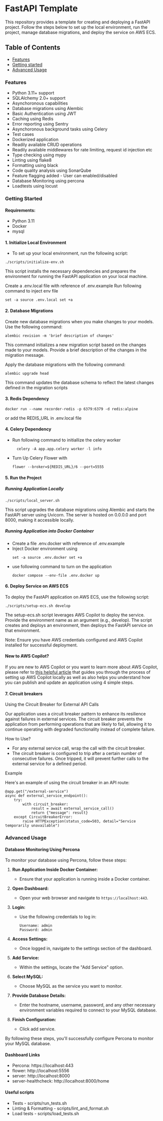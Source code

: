 # FastAPI Template

This repository provides a template for creating and deploying a FastAPI project. Follow the steps below to set up the local environment, run the project, manage database migrations, and deploy the service on AWS ECS.

## Table of Contents

- [Features](#features)
- [Getting started](#getting-started)
- [Advanced Usage](#advanced-usage)

### Features

- Python 3.11+ support
- SQLAlchemy 2.0+ support
- Asynchoronous capabilities
- Database migrations using Alembic
- Basic Authentication using JWT
- Caching using Redis
- Error reporting using Sentry
- Asynchoronous background tasks using Celery
- Test cases
- Dockerized application
- Readily available CRUD operations
- Readily available middlewares for rate limiting, request id injection etc
- Type checking using mypy
- Linting using flake8
- Formatting using black
- Code quality analysis using SonarQube
- Feature flagging added - User can enabled/disabled
- Database Monitoring using percona
- Loadtests using locust

### Getting Started

#### Requirements:
- Python 3.11
- Docker
- mysql

#### 1. Initialize Local Environment

- To set up your local environment, run the following script:

```
./scripts/initialize-env.sh
```

This script installs the necessary dependencies and prepares the environment for running the FastAPI application on your local machine.

Create a .env.local file with reference of .env.example
  Run following command to inject env file
  ```shell
  set -a source .env.local set +a
  ```

#### 2. Database Migrations
Create new database migrations when you make changes to your models. Use the following command:
```
alembic revision -m 'brief description of changes'
```

This command initializes a new migration script based on the changes made to your models. Provide a brief description of the changes in the migration message.

Apply the database migrations with the following command:
```
alembic upgrade head
```
This command updates the database schema to reflect the latest changes defined in the migration scripts

#### 3. Redis Dependency
```
docker run --name recorder-redis -p 6379:6379 -d redis:alpine
```
or add the REDIS_URL in .env.local file


#### 4. Celery Dependency
- Run following command to initiallize the celery worker
  ```shell
    celery -A app.app.celery worker -l info
  ```
- Turn Up Celery Flower with
  ```shell
  flower --broker=${REDIS_URL}/6 --port=5555
  ```

#### 5. Run the Project

##### Running Application Locally

```
./scripts/local_server.sh
```

This script upgrades the database migrations using Alembic and starts the FastAPI server using Uvicorn. The server is hosted on 0.0.0.0 and port 8000, making it accessible locally.

##### Running Application into Docker Container

- Create a file .env.docker with reference of .env.example
- Inject Docker environment using
  ```shell
  set -a source .env.docker set +a
- use following command to turn on the application
  ```shell
  docker compose --env-file .env.docker up
  ```


#### 6. Deploy Service on AWS ECS
To deploy the FastAPI application on AWS ECS, use the following script:

```
./scripts/setup-ecs.sh develop
```

The setup-ecs.sh script leverages AWS Copilot to deploy the service. Provide the environment name as an argument (e.g., develop). The script creates and deploys an environment, then deploys the FastAPI service on that environment.

Note: Ensure you have AWS credentials configured and AWS Copilot installed for successful deployment.

#### New to AWS Copilot?
If you are new to AWS Copilot or you want to learn more about AWS Copilot, please refer to [this helpful article](https://www.wednesday.is/writing-tutorials/how-to-use-copilot-to-deploy-projects-on-ecs) that guides you through the process of setting up AWS Copilot locally as well as also helps you understand how you can publish and update an application using 4 simple steps.


#### 7. Circuit breakers

Using the Circuit Breaker for External API Calls

Our application uses a circuit breaker pattern to enhance its resilience against failures in external services. The circuit breaker prevents the application from performing operations that are likely to fail, allowing it to continue operating with degraded functionality instead of complete failure.

How to Use?
- For any external service call, wrap the call with the circuit breaker.
- The circuit breaker is configured to trip after a certain number of consecutive failures. Once tripped, it will prevent further calls to the external service for a defined period.

Example

Here's an example of using the circuit breaker in an API route:

```
@app.get("/external-service")
async def external_service_endpoint():
    try:
        with circuit_breaker:
            result = await external_service_call()
            return {"message": result}
    except CircuitBreakerError:
        raise HTTPException(status_code=503, detail="Service temporarily unavailable")
```

### Advanced Usage

#### Database Monitoring Using Percona

To monitor your database using Percona, follow these steps:

1. **Run Application Inside Docker Container:**
   - Ensure that your application is running inside a Docker container.

2. **Open Dashboard:**
   - Open your web browser and navigate to `https://localhost:443`.

3. **Login:**
   - Use the following credentials to log in:
     ```shell
     Username: admin
     Password: admin
     ```

4. **Access Settings:**
   - Once logged in, navigate to the settings section of the dashboard.

5. **Add Service:**
   - Within the settings, locate the "Add Service" option.

6. **Select MySQL:**
   - Choose MySQL as the service you want to monitor.

7. **Provide Database Details:**
   - Enter the hostname, username, password, and any other necessary environment variables required to connect to your MySQL database.

8. **Finish Configuration:**
   - Click add service.

By following these steps, you'll successfully configure Percona to monitor your MySQL database.

#### Dashboard Links
- Percona: https://localhost:443
- flower: http://localhost:5556
- server: http://localhost:8000
- server-healthcheck: http://localhost:8000/home


#### Useful scripts
- Tests - scripts/run_tests.sh
- Linting & Formatting - scripts/lint_and_format.sh
- Load tests - scripts/load_tests.sh
